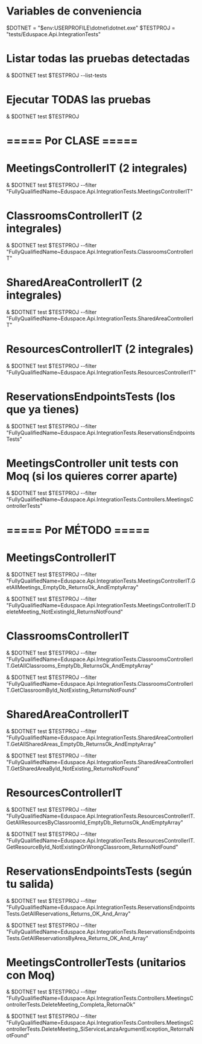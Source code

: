 # Variables de conveniencia
$DOTNET = "$env:USERPROFILE\dotnet\dotnet.exe"
$TESTPROJ = "tests/Eduspace.Api.IntegrationTests"

# Listar todas las pruebas detectadas
& $DOTNET test $TESTPROJ --list-tests

# Ejecutar TODAS las pruebas
& $DOTNET test $TESTPROJ

# ===== Por CLASE =====
# MeetingsControllerIT (2 integrales)
& $DOTNET test $TESTPROJ --filter "FullyQualifiedName~Eduspace.Api.IntegrationTests.MeetingsControllerIT"

# ClassroomsControllerIT (2 integrales)
& $DOTNET test $TESTPROJ --filter "FullyQualifiedName~Eduspace.Api.IntegrationTests.ClassroomsControllerIT"

# SharedAreaControllerIT (2 integrales)
& $DOTNET test $TESTPROJ --filter "FullyQualifiedName~Eduspace.Api.IntegrationTests.SharedAreaControllerIT"

# ResourcesControllerIT (2 integrales)
& $DOTNET test $TESTPROJ --filter "FullyQualifiedName~Eduspace.Api.IntegrationTests.ResourcesControllerIT"

# ReservationsEndpointsTests (los que ya tienes)
& $DOTNET test $TESTPROJ --filter "FullyQualifiedName~Eduspace.Api.IntegrationTests.ReservationsEndpointsTests"

# MeetingsController unit tests con Moq (si los quieres correr aparte)
& $DOTNET test $TESTPROJ --filter "FullyQualifiedName~Eduspace.Api.IntegrationTests.Controllers.MeetingsControllerTests"

# ===== Por MÉTODO  =====
# MeetingsControllerIT
& $DOTNET test $TESTPROJ --filter "FullyQualifiedName=Eduspace.Api.IntegrationTests.MeetingsControllerIT.GetAllMeetings_EmptyDb_ReturnsOk_AndEmptyArray"

& $DOTNET test $TESTPROJ --filter "FullyQualifiedName=Eduspace.Api.IntegrationTests.MeetingsControllerIT.DeleteMeeting_NotExistingId_ReturnsNotFound"

# ClassroomsControllerIT
& $DOTNET test $TESTPROJ --filter "FullyQualifiedName=Eduspace.Api.IntegrationTests.ClassroomsControllerIT.GetAllClassrooms_EmptyDb_ReturnsOk_AndEmptyArray"

& $DOTNET test $TESTPROJ --filter "FullyQualifiedName=Eduspace.Api.IntegrationTests.ClassroomsControllerIT.GetClassroomById_NotExisting_ReturnsNotFound"

# SharedAreaControllerIT
& $DOTNET test $TESTPROJ --filter "FullyQualifiedName=Eduspace.Api.IntegrationTests.SharedAreaControllerIT.GetAllSharedAreas_EmptyDb_ReturnsOk_AndEmptyArray"

& $DOTNET test $TESTPROJ --filter "FullyQualifiedName=Eduspace.Api.IntegrationTests.SharedAreaControllerIT.GetSharedAreaById_NotExisting_ReturnsNotFound"

# ResourcesControllerIT
& $DOTNET test $TESTPROJ --filter "FullyQualifiedName=Eduspace.Api.IntegrationTests.ResourcesControllerIT.GetAllResourcesByClassroomId_EmptyDb_ReturnsOk_AndEmptyArray"

& $DOTNET test $TESTPROJ --filter "FullyQualifiedName=Eduspace.Api.IntegrationTests.ResourcesControllerIT.GetResourceById_NotExistingOrWrongClassroom_ReturnsNotFound"

# ReservationsEndpointsTests (según tu salida)
& $DOTNET test $TESTPROJ --filter "FullyQualifiedName=Eduspace.Api.IntegrationTests.ReservationsEndpointsTests.GetAllReservations_Returns_OK_And_Array"

& $DOTNET test $TESTPROJ --filter "FullyQualifiedName=Eduspace.Api.IntegrationTests.ReservationsEndpointsTests.GetAllReservationsByArea_Returns_OK_And_Array"

# MeetingsControllerTests (unitarios con Moq)
& $DOTNET test $TESTPROJ --filter "FullyQualifiedName=Eduspace.Api.IntegrationTests.Controllers.MeetingsControllerTests.DeleteMeeting_Completa_RetornaOk"

& $DOTNET test $TESTPROJ --filter "FullyQualifiedName=Eduspace.Api.IntegrationTests.Controllers.MeetingsControllerTests.DeleteMeeting_SiServiceLanzaArgumentException_RetornaNotFound"
